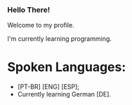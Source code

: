 ### Hello There!
Welcome to my profile.

I'm currently learning programming.

<h1>Spoken Languages:</h1>

* [PT-BR] [ENG] [ESP];
* Currently learning German [DE].

  
